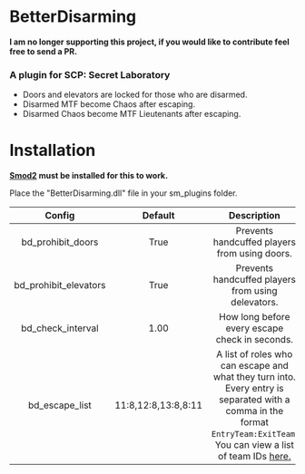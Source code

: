 # BetterDisarming

**I am no longer supporting this project, if you would like to contribute feel free to send a PR.**

### A plugin for SCP: Secret Laboratory

- Doors and elevators are locked for those who are disarmed.
- Disarmed MTF become Chaos after escaping.
- Disarmed Chaos become MTF Lieutenants after escaping.

# Installation

**[Smod2](https://github.com/Grover-c13/Smod2) must be installed for this to work.**

Place the "BetterDisarming.dll" file in your sm_plugins folder.

| Config        |  Default          | Description  |
| :-------------: | :-----:|:-----:|
| bd_prohibit_doors | True | Prevents handcuffed players from using doors.  |
| bd_prohibit_elevators | True | Prevents handcuffed players from using delevators. |
| bd_check_interval | 1.00 | How long before every escape check in seconds. |
| bd_escape_list | 11:8,12:8,13:8,8:11 | A list of roles who can escape and what they turn into. Every entry is separated with a comma in the format `EntryTeam:ExitTeam`. You can view a list of team IDs [here.](https://github.com/Cyanox62/BetterDisarming/wiki/Role-IDs) |
